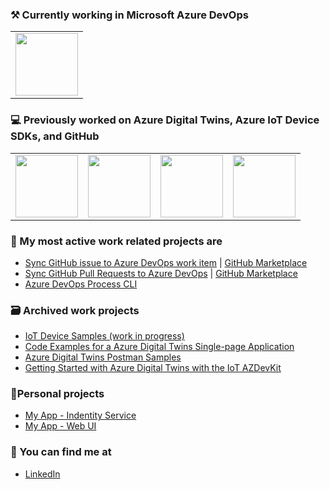 ### ⚒ Currently working in Microsoft Azure DevOps

<table>
  <tr>
    <td>
        <img src="https://upload.wikimedia.org/wikipedia/commons/thumb/4/44/Microsoft_logo.svg/1024px-Microsoft_logo.svg.png" width="100px" />
      </td>           
  </tr>
</table>

### 💻 Previously worked on Azure Digital Twins, Azure IoT Device SDKs, and GitHub

<table>
  <tr>
    <td>
        <img src="https://upload.wikimedia.org/wikipedia/commons/thumb/4/44/Microsoft_logo.svg/1024px-Microsoft_logo.svg.png" width="100px" />
      </td>
      <td>
        <img src="https://github.githubassets.com/images/modules/logos_page/GitHub-Mark.png" width="100px" />
      </td>    
      <td>
        <img src="https://store-images.s-microsoft.com/image/apps.45766.90bc905c-7e74-44bd-8e35-b6a66582227b.70681edc-518a-48c0-b3d1-3793746b3be4.4b202b3e-a046-4a2f-8d63-ccd79995f2bd.png" width="100px" />
      </td>
     <td>
        <img src="https://docs.microsoft.com/answers/topics/25491/icon.html?t=168451" width="100px" />
      </td> 
  </tr>
</table>

### 👯 My most active work related projects are

- [Sync GitHub issue to Azure DevOps work item](https://github.com/danhellem/github-actions-issue-to-work-item) | [GitHub Marketplace](https://github.com/marketplace/actions/github-issues-to-azure-devops)
- [Sync GitHub Pull Requests to Azure DevOps](https://github.com/danhellem/github-actions-pr-to-work-item) | [GitHub Marketplace](https://github.com/marketplace/actions/sync-pull-requests-to-azure-boards)
- [Azure DevOps Process CLI](https://github.com/danhellem/azure-devops-process-cli)

### 🗃️ Archived work projects

- [IoT Device Samples (work in progress)](https://github.com/danhellem/danhellem-iot-samples)
- [Code Examples for a Azure Digital Twins Single-page Application](https://github.com/danhellem/azure-digital-twins-spa-getting-started)
- [Azure Digital Twins Postman Samples](https://github.com/microsoft/azure-digital-twins-postman-samples)
- [Getting Started with Azure Digital Twins with the IoT AZDevKit](https://github.com/danhellem/adt-getting-started-with-iotdevkit)

### 🦉Personal projects

- [My App - Indentity Service](https://github.com/danhellem/myapp-identityservice)
- [My App - Web UI](https://github.com/danhellem/myapp-web)

### 🔭 You can find me at

- [LinkedIn](https://www.linkedin.com/in/danhellem/)


